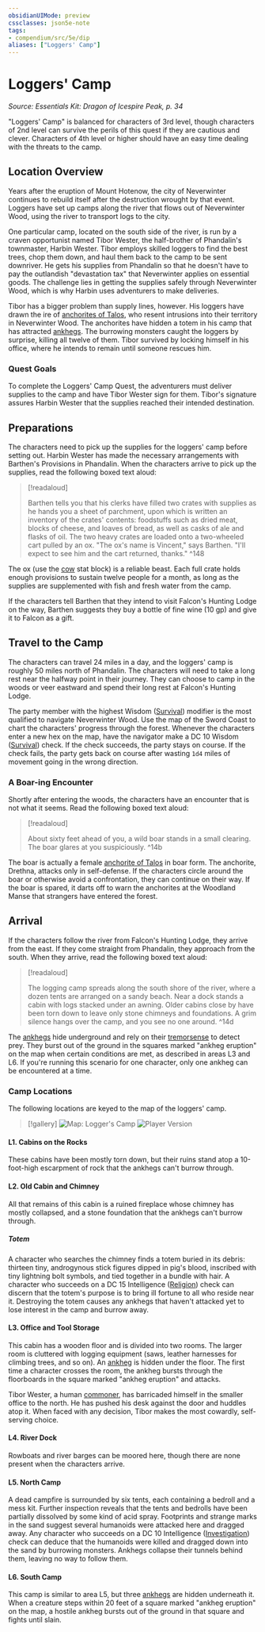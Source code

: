 ```yaml
---
obsidianUIMode: preview
cssclasses: json5e-note
tags:
- compendium/src/5e/dip
aliases: ["Loggers' Camp"]
---
```

# Loggers' Camp
*Source: Essentials Kit: Dragon of Icespire Peak, p. 34* 

"Loggers' Camp" is balanced for characters of 3rd level, though characters of 2nd level can survive the perils of this quest if they are cautious and clever. Characters of 4th level or higher should have an easy time dealing with the threats to the camp.

## Location Overview

Years after the eruption of Mount Hotenow, the city of Neverwinter continues to rebuild itself after the destruction wrought by that event. Loggers have set up camps along the river that flows out of Neverwinter Wood, using the river to transport logs to the city.

One particular camp, located on the south side of the river, is run by a craven opportunist named Tibor Wester, the half-brother of Phandalin's townmaster, Harbin Wester. Tibor employs skilled loggers to find the best trees, chop them down, and haul them back to the camp to be sent downriver. He gets his supplies from Phandalin so that he doesn't have to pay the outlandish "devastation tax" that Neverwinter applies on essential goods. The challenge lies in getting the supplies safely through Neverwinter Wood, which is why Harbin uses adventurers to make deliveries.

Tibor has a bigger problem than supply lines, however. His loggers have drawn the ire of [anchorites of Talos](/2-Mechanics/CLI/bestiary/humanoid/anchorite-of-talos-dip.md), who resent intrusions into their territory in Neverwinter Wood. The anchorites have hidden a totem in his camp that has attracted [ankhegs](/2-Mechanics/CLI/bestiary/monstrosity/ankheg.md). The burrowing monsters caught the loggers by surprise, killing all twelve of them. Tibor survived by locking himself in his office, where he intends to remain until someone rescues him.

### Quest Goals

To complete the Loggers' Camp Quest, the adventurers must deliver supplies to the camp and have Tibor Wester sign for them. Tibor's signature assures Harbin Wester that the supplies reached their intended destination.

## Preparations

The characters need to pick up the supplies for the loggers' camp before setting out. Harbin Wester has made the necessary arrangements with Barthen's Provisions in Phandalin. When the characters arrive to pick up the supplies, read the following boxed text aloud:

> [!readaloud] 
> 
> Barthen tells you that his clerks have filled two crates with supplies as he hands you a sheet of parchment, upon which is written an inventory of the crates' contents: foodstuffs such as dried meat, blocks of cheese, and loaves of bread, as well as casks of ale and flasks of oil. The two heavy crates are loaded onto a two-wheeled cart pulled by an ox. "The ox's name is Vincent," says Barthen. "I'll expect to see him and the cart returned, thanks."
^148

The ox (use the [cow](/2-Mechanics/CLI/bestiary/beast/cow-vgm.md) stat block) is a reliable beast. Each full crate holds enough provisions to sustain twelve people for a month, as long as the supplies are supplemented with fish and fresh water from the camp.

If the characters tell Barthen that they intend to visit Falcon's Hunting Lodge on the way, Barthen suggests they buy a bottle of fine wine (10 gp) and give it to Falcon as a gift.

## Travel to the Camp

The characters can travel 24 miles in a day, and the loggers' camp is roughly 50 miles north of Phandalin. The characters will need to take a long rest near the halfway point in their journey. They can choose to camp in the woods or veer eastward and spend their long rest at Falcon's Hunting Lodge.

The party member with the highest Wisdom ([Survival](/2-Mechanics/CLI/rules/skills.md#Survival)) modifier is the most qualified to navigate Neverwinter Wood. Use the map of the Sword Coast to chart the characters' progress through the forest. Whenever the characters enter a new hex on the map, have the navigator make a DC 10 Wisdom ([Survival](/2-Mechanics/CLI/rules/skills.md#Survival)) check. If the check succeeds, the party stays on course. If the check fails, the party gets back on course after wasting `1d4` miles of movement going in the wrong direction.

### A Boar-ing Encounter

Shortly after entering the woods, the characters have an encounter that is not what it seems. Read the following boxed text aloud:

> [!readaloud] 
> 
> About sixty feet ahead of you, a wild boar stands in a small clearing. The boar glares at you suspiciously.
^14b

The boar is actually a female [anchorite of Talos](/2-Mechanics/CLI/bestiary/humanoid/anchorite-of-talos-dip.md) in boar form. The anchorite, Drethna, attacks only in self-defense. If the characters circle around the boar or otherwise avoid a confrontation, they can continue on their way. If the boar is spared, it darts off to warn the anchorites at the Woodland Manse that strangers have entered the forest.

## Arrival

If the characters follow the river from Falcon's Hunting Lodge, they arrive from the east. If they come straight from Phandalin, they approach from the south. When they arrive, read the following boxed text aloud:

> [!readaloud] 
> 
> The logging camp spreads along the south shore of the river, where a dozen tents are arranged on a sandy beach. Near a dock stands a cabin with logs stacked under an awning. Older cabins close by have been torn down to leave only stone chimneys and foundations. A grim silence hangs over the camp, and you see no one around.
^14d

The [ankhegs](/2-Mechanics/CLI/bestiary/monstrosity/ankheg.md) hide underground and rely on their [tremorsense](/2-Mechanics/CLI/rules/senses.md#tremorsense) to detect prey. They burst out of the ground in the squares marked "ankheg eruption" on the map when certain conditions are met, as described in areas L3 and L6. If you're running this scenario for one character, only one ankheg can be encountered at a time.

### Camp Locations

The following locations are keyed to the map of the loggers' camp.

> [!gallery]
> ![Map: Logger's Camp](https://raw.githubusercontent.com/5etools-mirror-2/5etools-img/main/adventure/DIP/023-map-lc-dm.webp#gallery)
> ![Player Version](https://raw.githubusercontent.com/5etools-mirror-2/5etools-img/main/adventure/DIP/024-map-lc-pc.webp#gallery)

#### L1. Cabins on the Rocks

These cabins have been mostly torn down, but their ruins stand atop a 10-foot-high escarpment of rock that the ankhegs can't burrow through.

#### L2. Old Cabin and Chimney

All that remains of this cabin is a ruined fireplace whose chimney has mostly collapsed, and a stone foundation that the ankhegs can't burrow through.

##### Totem

A character who searches the chimney finds a totem buried in its debris: thirteen tiny, androgynous stick figures dipped in pig's blood, inscribed with tiny lightning bolt symbols, and tied together in a bundle with hair. A character who succeeds on a DC 15 Intelligence ([Religion](/2-Mechanics/CLI/rules/skills.md#Religion)) check can discern that the totem's purpose is to bring ill fortune to all who reside near it. Destroying the totem causes any ankhegs that haven't attacked yet to lose interest in the camp and burrow away.

#### L3. Office and Tool Storage

This cabin has a wooden floor and is divided into two rooms. The larger room is cluttered with logging equipment (saws, leather harnesses for climbing trees, and so on). An [ankheg](/2-Mechanics/CLI/bestiary/monstrosity/ankheg.md) is hidden under the floor. The first time a character crosses the room, the ankheg bursts through the floorboards in the square marked "ankheg eruption" and attacks.

Tibor Wester, a human [commoner](/2-Mechanics/CLI/bestiary/humanoid/commoner.md), has barricaded himself in the smaller office to the north. He has pushed his desk against the door and huddles atop it. When faced with any decision, Tibor makes the most cowardly, self-serving choice.

#### L4. River Dock

Rowboats and river barges can be moored here, though there are none present when the characters arrive.

#### L5. North Camp

A dead campfire is surrounded by six tents, each containing a bedroll and a mess kit. Further inspection reveals that the tents and bedrolls have been partially dissolved by some kind of acid spray. Footprints and strange marks in the sand suggest several humanoids were attacked here and dragged away. Any character who succeeds on a DC 10 Intelligence ([Investigation](/2-Mechanics/CLI/rules/skills.md#Investigation)) check can deduce that the humanoids were killed and dragged down into the sand by burrowing monsters. Ankhegs collapse their tunnels behind them, leaving no way to follow them.

#### L6. South Camp

This camp is similar to area L5, but three [ankhegs](/2-Mechanics/CLI/bestiary/monstrosity/ankheg.md) are hidden underneath it. When a creature steps within 20 feet of a square marked "ankheg eruption" on the map, a hostile ankheg bursts out of the ground in that square and fights until slain.